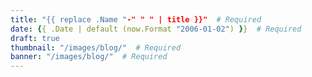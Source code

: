 ```yaml
---
title: "{{ replace .Name "-" " " | title }}"  # Required
date: {{ .Date | default (now.Format "2006-01-02") }}  # Required
draft: true
thumbnail: "/images/blog/"  # Required
banner: "/images/blog/"  # Required
---
```

